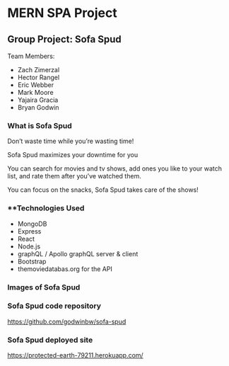 # **MERN SPA Project**

## **Group Project: Sofa Spud**

Team Members:

- Zach Zimerzal
- Hector Rangel
- Eric Webber
- Mark Moore
- Yajaira Gracia
- Bryan Godwin


### **What is Sofa Spud**

Don’t waste time while you’re wasting time!

Sofa Spud maximizes your downtime for you

You can search for movies and tv shows, add ones you like to your watch list, and rate them after you’ve watched them.

You can focus on the snacks, Sofa Spud takes care of the shows!

### **Technologies Used

- MongoDB
- Express
- React
- Node.js
- graphQL / Apollo graphQL server & client
- Bootstrap
- themoviedatabas.org for the API

### **Images of Sofa Spud**


### **Sofa Spud code repository**

https://github.com/godwinbw/sofa-spud

### **Sofa Spud deployed site**

https://protected-earth-79211.herokuapp.com/









